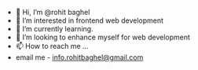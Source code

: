 - 👋 Hi, I’m @rohit baghel
- 👀 I’m interested in frontend web development
- 🌱 I’m currently learning.
- 💞️ I’m looking to enhance myself for web development 
- 📫 How to reach me ...
- email me - info.rohitbaghel@gmail.com

<!---
baghel-rohit/baghel-rohit is a ✨ special ✨ repository because its `README.md` (this file) appears on your GitHub profile.
You can click the Preview link to take a look at your changes.
--->
